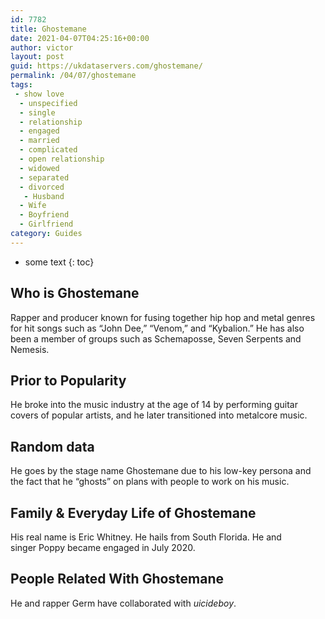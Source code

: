 ```yaml
---
id: 7782
title: Ghostemane
date: 2021-04-07T04:25:16+00:00
author: victor
layout: post
guid: https://ukdataservers.com/ghostemane/
permalink: /04/07/ghostemane
tags:
 - show love
  - unspecified
  - single
  - relationship
  - engaged
  - married
  - complicated
  - open relationship
  - widowed
  - separated
  - divorced
   - Husband
  - Wife
  - Boyfriend
  - Girlfriend
category: Guides
---
```


* some text
{: toc}


## Who is Ghostemane



Rapper and producer known for fusing together hip hop and metal genres for hit songs such as &#8220;John Dee,&#8221; &#8220;Venom,&#8221; and &#8220;Kybalion.&#8221; He has also been a member of groups such as Schemaposse, Seven Serpents and Nemesis.

                
                
                
## Prior to Popularity



He broke into the music industry at the age of 14 by performing guitar covers of popular artists, and he later transitioned into metalcore music.

                
                
                
## Random data



He goes by the stage name Ghostemane due to his low-key persona and the fact that he &#8220;ghosts&#8221; on plans with people to work on his music.

                
                
                
## Family & Everyday Life of Ghostemane



His real name is Eric Whitney. He hails from South Florida. He and singer Poppy became engaged in July 2020.

                
                
                
## People Related With Ghostemane



He and rapper Germ have collaborated with $uicideboy$.

                
              
            
          
          
          